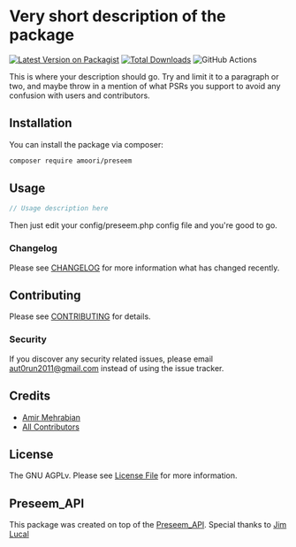 # Very short description of the package
[![Latest Version on Packagist](https://img.shields.io/packagist/v/amoori/preseem.svg?style=flat-square)](https://packagist.org/packages/amoori/preseem)
[![Total Downloads](https://img.shields.io/packagist/dt/amoori/preseem.svg?style=flat-square)](https://packagist.org/packages/amoori/preseem)
![GitHub Actions](https://github.com/amoori/preseem/actions/workflows/main.yml/badge.svg)

This is where your description should go. Try and limit it to a paragraph or two, and maybe throw in a mention of what PSRs you support to avoid any confusion with users and contributors.

## Installation
You can install the package via composer:

```bash
composer require amoori/preseem
```

## Usage

```php artisan vendor:publish
// Usage description here
```
Then just edit your config/preseem.php config file and you're good to go.



### Changelog
Please see [CHANGELOG](CHANGELOG.md) for more information what has changed recently.

## Contributing
Please see [CONTRIBUTING](CONTRIBUTING.md) for details.

### Security
If you discover any security related issues, please email aut0run2011@gmail.com instead of using the issue tracker.

## Credits
-   [Amir Mehrabian](https://github.com/AmirMehrabi)
-   [All Contributors](../../contributors)

## License
The GNU AGPLv. Please see [License File](LICENSE.md) for more information.

## Preseem_API
This package was created on top of the [Preseem_API](https://github.com/jimlucas/Preseem_API/tree/master). Special thanks to [Jim Lucal](https://github.com/jimlucas)

